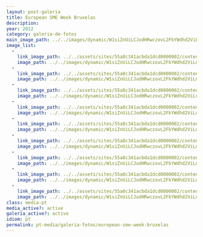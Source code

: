 ```yaml
---
layout: post-galeria
title: European SME Week Bruxelas
description: 
year: 2012
category: galeria-de-fotos
main_image_path: ../../images/dynamic/W1siZnUiLCJodHRwczovL2FkYWdhd2ViLnMzLmFtYXpvbmF/dsc02352-fileminimizer29f6.jpg?sha=d8611b801e25dcc2
image_list: 
  - 
    link_image_path: ../../assets/sites/55a8c341acbda1dcd0000002/content_entry55a8c390acbda18686000013/55a8c3ccacbda1aa99000133/files/dsc02352-fileminimizer4d6f.jpg?1450720865
    image_path: ../../images/dynamic/W1siZnUiLCJodHRwczovL2FkYWdhd2ViLnMzLmFtYXpvbmF/dsc02352-fileminimizer29f6.jpg?sha=d8611b801e25dcc2
  - 
    link_image_path: ../../assets/sites/55a8c341acbda1dcd0000002/content_entry55a8c390acbda18686000013/55a8c3d3acbda114b8000138/files/dsc02356-fileminimizer74bf.jpg?1450720866
    image_path: ../../images/dynamic/W1siZnUiLCJodHRwczovL2FkYWdhd2ViLnMzLmFtYXpvbmF/dsc02356-fileminimizer5cd6.jpg?sha=00478f8328bb3571
  - 
    link_image_path: ../../assets/sites/55a8c341acbda1dcd0000002/content_entry55a8c390acbda18686000013/55a8c3d9acbda1733d00013b/files/dsc02357-fileminimizer74bf.jpg?1450720866
    image_path: ../../images/dynamic/W1siZnUiLCJodHRwczovL2FkYWdhd2ViLnMzLmFtYXpvbmF/dsc02357-fileminimizerd6f3.jpg?sha=eb387d383fb2c084
  - 
    link_image_path: ../../assets/sites/55a8c341acbda1dcd0000002/content_entry55a8c390acbda18686000013/55a8c3d8acbda1733d00013a/files/dsc02360-fileminimizer74bf.jpg?1450720866
    image_path: ../../images/dynamic/W1siZnUiLCJodHRwczovL2FkYWdhd2ViLnMzLmFtYXpvbmF/dsc02360-fileminimizer7e23.jpg?sha=41e37a7729b12256
  - 
    link_image_path: ../../assets/sites/55a8c341acbda1dcd0000002/content_entry55a8c390acbda18686000013/55a8c3cdacbda1aa99000134/files/dsc02362-fileminimizer4d6f.jpg?1450720865
    image_path: ../../images/dynamic/W1siZnUiLCJodHRwczovL2FkYWdhd2ViLnMzLmFtYXpvbmF/dsc02362-fileminimizer29ba.jpg?sha=bd6cd03826455f62
  - 
    link_image_path: ../../assets/sites/55a8c341acbda1dcd0000002/content_entry55a8c390acbda18686000013/55a8c3d0acbda144c7000136/files/dsc02382-fileminimizer74bf.jpg?1450720866
    image_path: ../../images/dynamic/W1siZnUiLCJodHRwczovL2FkYWdhd2ViLnMzLmFtYXpvbmF/dsc02382-fileminimizeradab.jpg?sha=80bffdbc86066460
  - 
    link_image_path: ../../assets/sites/55a8c341acbda1dcd0000002/content_entry55a8c390acbda18686000013/55a8c3d7acbda1733d000139/files/fotografia-1-374bf.jpg?1450720866
    image_path: ../../images/dynamic/W1siZnUiLCJodHRwczovL2FkYWdhd2ViLnMzLmFtYXpvbmF/fotografia-1-35ce7.jpg?sha=e90dd25e2b72d33f
  - 
    link_image_path: ../../assets/sites/55a8c341acbda1dcd0000002/content_entry55a8c390acbda18686000013/55a8c3cfacbda12e07000135/files/pa1703414d6f.jpg?1450720865
    image_path: ../../images/dynamic/W1siZnUiLCJodHRwczovL2FkYWdhd2ViLnMzLmFtYXpvbmF/pa17034172dd.jpg?sha=1ace895c67ac61bb
  - 
    link_image_path: ../../assets/sites/55a8c341acbda1dcd0000002/content_entry55a8c390acbda18686000013/55a8c3d2acbda1cf2f000137/files/pa17034474bf.jpg?1450720866
    image_path: ../../images/dynamic/W1siZnUiLCJodHRwczovL2FkYWdhd2ViLnMzLmFtYXpvbmF/pa170344cb0d.jpg?sha=e1abbdf80dfd7b20
class: media-pt
media_active?: active
galeria_active?: active
idiom: pt
permalink: pt-media/galeria-fotos/european-sme-week-bruxelas
--- 
```


